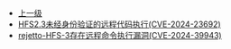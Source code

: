 * [上一级](docs/wy876_poc/)
* [HFS2.3未经身份验证的远程代码执行(CVE-2024-23692)](docs/wy876_poc/HSF/HFS2.3%E6%9C%AA%E7%BB%8F%E8%BA%AB%E4%BB%BD%E9%AA%8C%E8%AF%81%E7%9A%84%E8%BF%9C%E7%A8%8B%E4%BB%A3%E7%A0%81%E6%89%A7%E8%A1%8C%28CVE-2024-23692%29.md)
* [rejetto-HFS-3存在远程命令执行漏洞(CVE-2024-39943)](docs/wy876_poc/HSF/rejetto-HFS-3%E5%AD%98%E5%9C%A8%E8%BF%9C%E7%A8%8B%E5%91%BD%E4%BB%A4%E6%89%A7%E8%A1%8C%E6%BC%8F%E6%B4%9E%28CVE-2024-39943%29.md)
